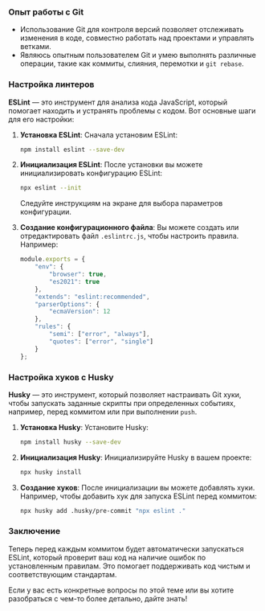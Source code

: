 
### Опыт работы с Git

- Использование Git для контроля версий позволяет отслеживать изменения в коде, совместно работать над проектами и управлять ветками.
- Являюсь опытным пользователем Git и умею выполнять различные операции, такие как коммиты, слияния, перемотки и `git rebase`.

### Настройка линтеров

**ESLint** — это инструмент для анализа кода JavaScript, который помогает находить и устранять проблемы с кодом. Вот основные шаги для его настройки:

1. **Установка ESLint**: Сначала установим ESLint:
    
    ```bash
    npm install eslint --save-dev
    ```
    
2. **Инициализация ESLint**: После установки вы можете инициализировать конфигурацию ESLint:
    
    ```bash
    npx eslint --init
    ```
    
    Следуйте инструкциям на экране для выбора параметров конфигурации.
    
3. **Создание конфигурационного файла**: Вы можете создать или отредактировать файл `.eslintrc.js`, чтобы настроить правила. Например:
    
    ```javascript
    module.exports = {
        "env": {
            "browser": true,
            "es2021": true
        },
        "extends": "eslint:recommended",
        "parserOptions": {
            "ecmaVersion": 12
        },
        "rules": {
            "semi": ["error", "always"],
            "quotes": ["error", "single"]
        }
    };
    ```
    

### Настройка хуков с Husky

**Husky** — это инструмент, который позволяет настраивать Git хуки, чтобы запускать заданные скрипты при определенных событиях, например, перед коммитом или при выполнении `push`.

1. **Установка Husky**: Установите Husky:
    
    ```bash
    npm install husky --save-dev
    ```
    
2. **Инициализация Husky**: Инициализируйте Husky в вашем проекте:
    
    ```bash
    npx husky install
    ```
    
3. **Создание хуков**: После инициализации вы можете добавлять хуки. Например, чтобы добавить хук для запуска ESLint перед коммитом:
    
    ```bash
    npx husky add .husky/pre-commit "npx eslint ."
    ```
    

### Заключение

Теперь перед каждым коммитом будет автоматически запускаться ESLint, который проверит ваш код на наличие ошибок по установленным правилам. Это помогает поддерживать код чистым и соответствующим стандартам.

Если у вас есть конкретные вопросы по этой теме или вы хотите разобраться с чем-то более детально, дайте знать!